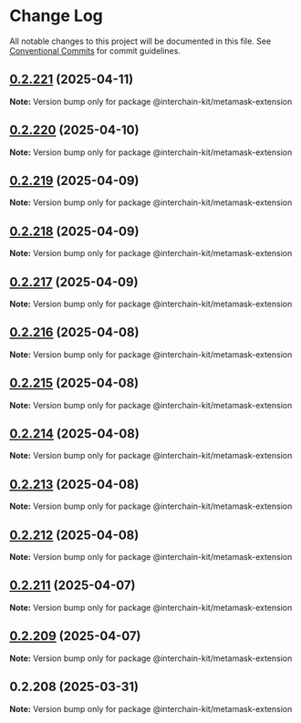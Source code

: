 # Change Log

All notable changes to this project will be documented in this file.
See [Conventional Commits](https://conventionalcommits.org) for commit guidelines.

## [0.2.221](https://github.com/interchain-kit/metamask-extension/compare/@interchain-kit/metamask-extension@0.2.220...@interchain-kit/metamask-extension@0.2.221) (2025-04-11)

**Note:** Version bump only for package @interchain-kit/metamask-extension

## [0.2.220](https://github.com/interchain-kit/metamask-extension/compare/@interchain-kit/metamask-extension@0.2.219...@interchain-kit/metamask-extension@0.2.220) (2025-04-10)

**Note:** Version bump only for package @interchain-kit/metamask-extension

## [0.2.219](https://github.com/interchain-kit/metamask-extension/compare/@interchain-kit/metamask-extension@0.2.218...@interchain-kit/metamask-extension@0.2.219) (2025-04-09)

**Note:** Version bump only for package @interchain-kit/metamask-extension

## [0.2.218](https://github.com/interchain-kit/metamask-extension/compare/@interchain-kit/metamask-extension@0.2.217...@interchain-kit/metamask-extension@0.2.218) (2025-04-09)

**Note:** Version bump only for package @interchain-kit/metamask-extension

## [0.2.217](https://github.com/interchain-kit/metamask-extension/compare/@interchain-kit/metamask-extension@0.2.216...@interchain-kit/metamask-extension@0.2.217) (2025-04-09)

**Note:** Version bump only for package @interchain-kit/metamask-extension

## [0.2.216](https://github.com/interchain-kit/metamask-extension/compare/@interchain-kit/metamask-extension@0.2.215...@interchain-kit/metamask-extension@0.2.216) (2025-04-08)

**Note:** Version bump only for package @interchain-kit/metamask-extension

## [0.2.215](https://github.com/interchain-kit/metamask-extension/compare/@interchain-kit/metamask-extension@0.2.214...@interchain-kit/metamask-extension@0.2.215) (2025-04-08)

**Note:** Version bump only for package @interchain-kit/metamask-extension

## [0.2.214](https://github.com/interchain-kit/metamask-extension/compare/@interchain-kit/metamask-extension@0.2.213...@interchain-kit/metamask-extension@0.2.214) (2025-04-08)

**Note:** Version bump only for package @interchain-kit/metamask-extension

## [0.2.213](https://github.com/interchain-kit/metamask-extension/compare/@interchain-kit/metamask-extension@0.2.212...@interchain-kit/metamask-extension@0.2.213) (2025-04-08)

**Note:** Version bump only for package @interchain-kit/metamask-extension

## [0.2.212](https://github.com/interchain-kit/metamask-extension/compare/@interchain-kit/metamask-extension@0.2.211...@interchain-kit/metamask-extension@0.2.212) (2025-04-08)

**Note:** Version bump only for package @interchain-kit/metamask-extension

## [0.2.211](https://github.com/interchain-kit/metamask-extension/compare/@interchain-kit/metamask-extension@0.2.208...@interchain-kit/metamask-extension@0.2.211) (2025-04-07)

**Note:** Version bump only for package @interchain-kit/metamask-extension

## [0.2.209](https://github.com/interchain-kit/metamask-extension/compare/@interchain-kit/metamask-extension@0.2.208...@interchain-kit/metamask-extension@0.2.209) (2025-04-07)

**Note:** Version bump only for package @interchain-kit/metamask-extension

## 0.2.208 (2025-03-31)

**Note:** Version bump only for package @interchain-kit/metamask-extension
